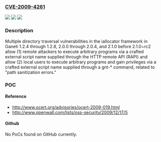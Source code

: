 ### [CVE-2009-4261](https://cve.mitre.org/cgi-bin/cvename.cgi?name=CVE-2009-4261)
![](https://img.shields.io/static/v1?label=Product&message=n%2Fa&color=blue)
![](https://img.shields.io/static/v1?label=Version&message=n%2Fa&color=blue)
![](https://img.shields.io/static/v1?label=Vulnerability&message=n%2Fa&color=brighgreen)

### Description

Multiple directory traversal vulnerabilities in the iallocator framework in Ganeti 1.2.4 through 1.2.8, 2.0.0 through 2.0.4, and 2.1.0 before 2.1.0~rc2 allow (1) remote attackers to execute arbitrary programs via a crafted external script name supplied through the HTTP remote API (RAPI) and allow (2) local users to execute arbitrary programs and gain privileges via a crafted external script name supplied through a gnt-* command, related to "path sanitization errors."

### POC

#### Reference
- http://www.ocert.org/advisories/ocert-2009-019.html
- http://www.openwall.com/lists/oss-security/2009/12/17/5

#### Github
No PoCs found on GitHub currently.


